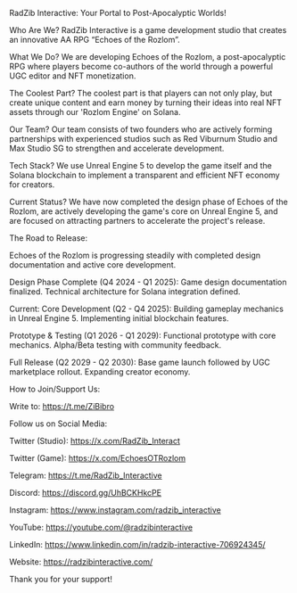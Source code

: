 RadZib Interactive: Your Portal to Post-Apocalyptic Worlds!


Who Are We? RadZib Interactive is a game development studio that creates an innovative AA RPG “Echoes of the Rozlom”.


What We Do? We are developing Echoes of the Rozlom, a post-apocalyptic RPG where players become co-authors of the world through a powerful UGC editor and NFT monetization.


The Coolest Part? The coolest part is that players can not only play, but create unique content and earn money by turning their ideas into real NFT assets through our 'Rozlom Engine' on Solana.


Our Team? Our team consists of two founders who are actively forming partnerships with experienced studios such as Red Viburnum Studio and Max Studio SG to strengthen and accelerate development.


Tech Stack? We use Unreal Engine 5 to develop the game itself and the Solana blockchain to implement a transparent and efficient NFT economy for creators.


Current Status? We have now completed the design phase of Echoes of the Rozlom, are actively developing the game's core on Unreal Engine 5, and are focused on attracting partners to accelerate the project's release.


The Road to Release:

Echoes of the Rozlom is progressing steadily with completed design documentation and active core development.

Design Phase Complete (Q4 2024 - Q1 2025): Game design documentation finalized. Technical architecture for Solana integration defined.

Current: Core Development (Q2 - Q4 2025): Building gameplay mechanics in Unreal Engine 5. Implementing initial blockchain features.

Prototype & Testing (Q1 2026 - Q1 2029): Functional prototype with core mechanics. Alpha/Beta testing with community feedback.

Full Release (Q2 2029 - Q2 2030): Base game launch followed by UGC marketplace rollout. Expanding creator economy.


How to Join/Support Us:

Write to: https://t.me/ZiBibro

Follow us on Social Media:

Twitter (Studio): https://x.com/RadZib_Interact

Twitter (Game): https://x.com/EchoesOTRozlom

Telegram: https://t.me/RadZib_Interactive

Discord: https://discord.gg/UhBCKHkcPE

Instagram: https://www.instagram.com/radzib_interactive

YouTube: https://youtube.com/@radzibinteractive

LinkedIn: https://www.linkedin.com/in/radzib-interactive-706924345/

Website: https://radzibinteractive.com/

Thank you for your support!

<!---
RadZibInteractive/RadZibInteractive is a ✨ special ✨ repository because its `README.md` (this file) appears on your GitHub profile.
You can click the Preview link to take a look at your changes.
--->
